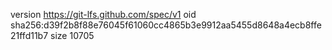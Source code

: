 version https://git-lfs.github.com/spec/v1
oid sha256:d39f2b8f88e76045f61060cc4865b3e9912aa5455d8648a4ecb8ffe21ffd11b7
size 10705
